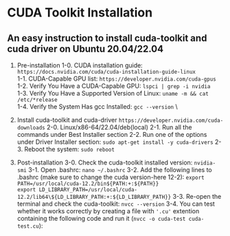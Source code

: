 # CUDA Toolkit Installation
## An easy instruction to install cuda-toolkit and cuda driver on Ubuntu 20.04/22.04

1. Pre-installation
	1-0. CUDA installation guide: `https://docs.nvidia.com/cuda/cuda-installation-guide-linux` \
	1-1. CUDA-Capable GPU list: `https://developer.nvidia.com/cuda-gpus` \
	1-2. Verify You Have a CUDA-Capable GPU: `lspci | grep -i nvidia` \
	1-3. Verify You Have a Supported Version of Linux: `uname -m && cat /etc/*release` \
	1-4. Verify the System Has gcc Installed: `gcc --version` \

2. Install cuda-toolkit and cuda-driver
	`https://developer.nvidia.com/cuda-downloads`
	2-0. Linux/x86-64/22.04/deb(local)
	2-1. Run all the commands under Best Installer section
	2-2. Run one of the options under Driver Installer section: `sudo apt-get install -y cuda-drivers`
	2-3. Reboot the system: `sudo reboot`

3. Post-installation
	3-0. Check the cuda-toolkit installed version: `nvidia-smi`
	3-1. Open .bashrc: `nano ~/.bashrc`
	3-2. Add the following lines to .bashrc (make sure to change the cuda version-here 12-2):
		`export PATH=/usr/local/cuda-12.2/bin${PATH:+:${PATH}}` \
		`export LD_LIBRARY_PATH=/usr/local/cuda-12.2/lib64\${LD_LIBRARY_PATH:+:${LD_LIBRARY_PATH}}`
	3-3. Re-open the terminal and check the cuda-toolkit: `nvcc --version`
	3-4. You can test whether it works correctly by creating a file with `'.cu'` extention containing the following code and run it (`nvcc -o cuda-test cuda-test.cu`):
